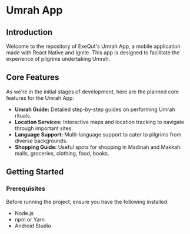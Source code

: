 # Umrah App

## Introduction

Welcome to the repository of ExeQut's Umrah App, a mobile application made with React Native and Ignite. This app is designed to facilitate the experience of pilgrims undertaking Umrah.

## Core Features

As we're in the initial stages of development, here are the planned core features for the Umrah App:

- **Umrah Guide:** Detailed step-by-step guides on performing Umrah rituals.
- **Location Services:** Interactive maps and location tracking to navigate through important sites.
- **Language Support:** Multi-language support to cater to pilgrims from diverse backgrounds.
- **Shopping Guide:** Useful spots for shopping in Madinah and Makkah: malls, groceries, clothing, food, books.

## Getting Started

### Prerequisites

Before running the project, ensure you have the following installed:
- Node.js 
- npm or Yarn
- Android Studio
